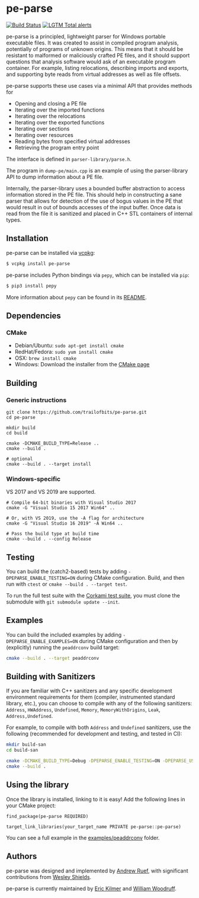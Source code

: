 pe-parse
========

[![Build Status](https://img.shields.io/github/workflow/status/trailofbits/pe-parse/CI/master)](https://github.com/trailofbits/pe-parse/actions?query=workflow%3ACI)
[![LGTM Total alerts](https://img.shields.io/lgtm/alerts/g/trailofbits/pe-parse.svg?logo=lgtm&logoWidth=18)](https://lgtm.com/projects/g/trailofbits/pe-parse/alerts/)

pe-parse is a principled, lightweight parser for Windows portable executable files.
It was created to assist in compiled program analysis, potentially of programs of unknown origins.
This means that it should be resistant to malformed or maliciously crafted PE files, and it should
support questions that analysis software would ask of an executable program container.
For example, listing relocations, describing imports and exports, and supporting byte reads from
virtual addresses as well as file offsets.

pe-parse supports these use cases via a minimal API that provides methods for
 * Opening and closing a PE file
 * Iterating over the imported functions
 * Iterating over the relocations
 * Iterating over the exported functions
 * Iterating over sections
 * Iterating over resources
 * Reading bytes from specified virtual addresses
 * Retrieving the program entry point

The interface is defined in `parser-library/parse.h`.

The program in `dump-pe/main.cpp` is an example of using the parser-library API to dump
information about a PE file.

Internally, the parser-library uses a bounded buffer abstraction to access information stored in
the PE file. This should help in constructing a sane parser that allows for detection of the use
of bogus values in the PE that would result in out of bounds accesses of the input buffer.
Once data is read from the file it is sanitized and placed in C++ STL containers of internal types.

## Installation

pe-parse can be installed via [vcpkg](https://github.com/microsoft/vcpkg):

```bash
$ vcpkg install pe-parse
```

pe-parse includes Python bindings via `pepy`, which can be installed via `pip`:

```bash
$ pip3 install pepy
```

More information about `pepy` can be found in its [README](./pepy/README.md).

## Dependencies

### CMake
  * Debian/Ubuntu: `sudo apt-get install cmake`
  * RedHat/Fedora: `sudo yum install cmake`
  * OSX: `brew install cmake`
  * Windows: Download the installer from the [CMake page](https://cmake.org/download/)

## Building

### Generic instructions

```
git clone https://github.com/trailofbits/pe-parse.git
cd pe-parse

mkdir build
cd build

cmake -DCMAKE_BUILD_TYPE=Release ..
cmake --build .

# optional
cmake --build . --target install
```

### Windows-specific

VS 2017 and VS 2019 are supported.

```
# Compile 64-bit binaries with Visual Studio 2017
cmake -G "Visual Studio 15 2017 Win64" ..

# Or, with VS 2019, use the -A flag for architecture
cmake -G "Visual Studio 16 2019" -A Win64 ..

# Pass the build type at build time
cmake --build . --config Release
```

## Testing

You can build the (catch2-based) tests by adding `-DPEPARSE_ENABLE_TESTING=ON` during CMake configuration. Build, and then run with `ctest` or `cmake --build . --target test`.

To run the full test suite with the [Corkami test suite](https://github.com/corkami/pocs/tree/master/PE), you must clone the submodule with `git submodule update --init`.

## Examples

You can build the included examples by adding `-DPEPARSE_ENABLE_EXAMPLES=ON` during CMake configuration and then by (explicitly) running the `peaddrconv` build target:

```bash
cmake --build . --target peaddrconv
```

## Building with Sanitizers

If you are familiar with C++ sanitizers and any specific development environment requirements for them (compiler, instrumented standard library, etc.), you can choose to compile with any of the following sanitizers: `Address`, `HWAddress`, `Undefined`, `Memory`, `MemoryWithOrigins`, `Leak`, `Address,Undefined`.

For example, to compile with both `Address` and `Undefined` sanitizers, use the following (recommended for development and testing, and tested in CI):

```bash
mkdir build-san
cd build-san

cmake -DCMAKE_BUILD_TYPE=Debug -DPEPARSE_ENABLE_TESTING=ON -DPEPARSE_USE_SANITIZER=Address,Undefined ..
cmake --build .
```

## Using the library

Once the library is installed, linking to it is easy! Add the following lines in your CMake project:

```
find_package(pe-parse REQUIRED)

target_link_libraries(your_target_name PRIVATE pe-parse::pe-parse)
```

You can see a full example in the [examples/peaddrconv](examples/peaddrconv) folder.

## Authors

pe-parse was designed and implemented by [Andrew Ruef](https://github.com/awruef),
with significant contributions from [Wesley Shields](https://github.com/wxsBSD).

pe-parse is currently maintained by [Eric Kilmer](https://github.com/ekilmer)
and [William Woodruff](https://github.com/woodruffw).

